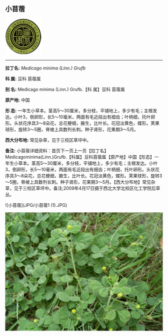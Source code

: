 ## 小苜蓿

![西北大学校园网络植物志](JPG/nwu.gif)

---

**拉丁名:**  _Medicago minima (Linn.) Grufb_

**科 属:** 豆科 苜蓿属

**别 名:** Medicago minima (Linn.) Grufb.【科 属】豆科 苜蓿属

**原产地:** 中国

**形  态:** 一年生小草本。茎高5～30厘米，多分枝，平铺地上，多少有毛；主根发达。小叶3，倒卵形，长5～10毫米，两面有毛近段出有细齿；叶柄细，托叶卵形。头状花序具3～8朵花，总花梗细，腋生，比叶长。花冠淡黄色，蝶形。荚果球形，旋转3～5圈，脊棱上具数列长刺。种子肾形，花果期3～5月。

**西大分布地:** 常见杂草，见于三校区草坪中。

**备注:** 小苜蓿详细资料：首页下一页上一页【拉丁名】Medicagominima(Linn.)Grufb.【科属】豆科苜蓿属【原产地】中国【形态】一年生小草本。茎高5～30厘米，多分枝，平铺地上，多少有毛；主根发达。小叶3，倒卵形，长5～10毫米，两面有毛近段出有细齿；叶柄细，托叶卵形。头状花序具3～8朵花，总花梗细，腋生，比叶长。花冠淡黄色，蝶形。荚果球形，旋转3～5圈，脊棱上具数列长刺。种子肾形，花果期3～5月。【西大分布地】常见杂草，见于三校区草坪中。备注;2009年4月17日摄于西北大学北校区化工学院后草丛。

![小苜蓿](JPG/小苜蓿1 (1).JPG) 

![小苜蓿](JPG/小苜蓿1.JPG) 

